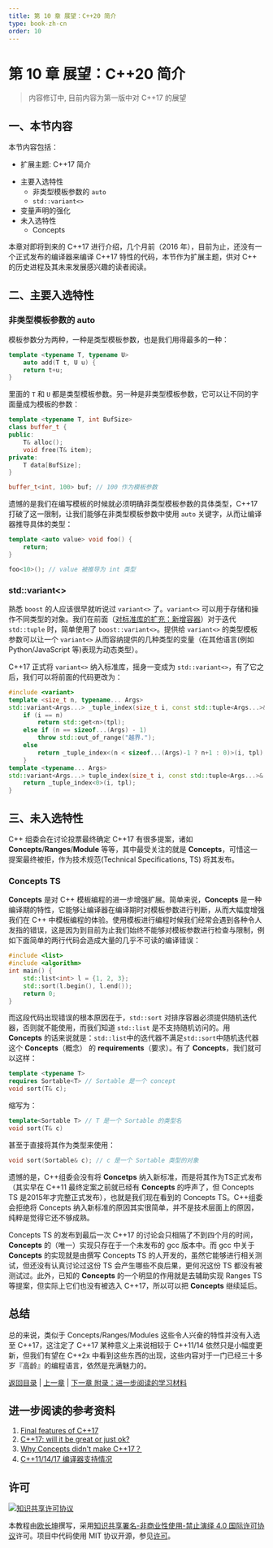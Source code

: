 ```yaml
---
title: 第 10 章 展望：C++20 简介
type: book-zh-cn
order: 10
---
```


# 第 10 章 展望：C++20 简介

> 内容修订中, 目前内容为第一版中对 C++17 的展望

## 一、本节内容

本节内容包括：

- 扩展主题: C++17 简介
+ 主要入选特性
    + 非类型模板参数的 `auto`
    + `std::variant<>`
+ 变量声明的强化
+ 未入选特性
    + Concepts

本章对即将到来的 C++17 进行介绍，几个月前（2016 年），目前为止，还没有一个正式发布的编译器来编译 C++17 特性的代码，本节作为扩展主题，供对 C++ 的历史进程及其未来发展感兴趣的读者阅读。

## 二、主要入选特性

### 非类型模板参数的 auto

模板参数分为两种，一种是类型模板参数，也是我们用得最多的一种：

```cpp
template <typename T, typename U>
    auto add(T t, U u) {
    return t+u;
}
```

里面的 `T` 和 `U` 都是类型模板参数。另一种是非类型模板参数，它可以让不同的字面量成为模板的参数：

```cpp
template <typename T, int BufSize>
class buffer_t {
public:
    T& alloc();
    void free(T& item);
private:
    T data[BufSize];
}

buffer_t<int, 100> buf; // 100 作为模板参数
```

遗憾的是我们在编写模板的时候就必须明确非类型模板参数的具体类型，C++17 打破了这一限制，让我们能够在非类型模板参数中使用 `auto` 关键字，从而让编译器推导具体的类型：

```cpp
template <auto value> void foo() {
    return;
}

foo<10>(); // value 被推导为 int 类型
```

### std::variant<>

熟悉 `boost` 的人应该很早就听说过 `variant<>` 了。`variant<>` 可以用于存储和操作不同类型的对象。我们在前面（[对标准库的扩充：新增容器](./4.containers.md)）对于迭代 `std::tuple` 时，简单使用了 `boost::variant<>`。提供给 `variant<>` 的类型模板参数可以让一个 `variant<>` 从而容纳提供的几种类型的变量（在其他语言(例如 Python/JavaScript 等)表现为动态类型）。

C++17 正式将 `variant<>` 纳入标准库，摇身一变成为 `std::variant<>`，有了它之后，我们可以将前面的代码更改为：

```cpp
#include <variant>
template <size_t n, typename... Args>
std::variant<Args...> _tuple_index(size_t i, const std::tuple<Args...>& tpl) {
    if (i == n)
        return std::get<n>(tpl);
    else if (n == sizeof...(Args) - 1)
        throw std::out_of_range("越界.");
    else
        return _tuple_index<(n < sizeof...(Args)-1 ? n+1 : 0)>(i, tpl);
    }
template <typename... Args>
std::variant<Args...> tuple_index(size_t i, const std::tuple<Args...>& tpl) {
    return _tuple_index<0>(i, tpl);
}
```



## 三、未入选特性

C++ 组委会在讨论投票最终确定 C++17 有很多提案，诸如 **Concepts**/**Ranges**/**Module** 等等，其中最受关注的就是 **Concepts**，可惜这一提案最终被拒，作为技术规范(Technical Specifications, TS) 将其发布。

### Concepts TS

**Concepts** 是对 C++ 模板编程的进一步增强扩展。简单来说，**Concepts** 是一种编译期的特性，它能够让编译器在编译期时对模板参数进行判断，从而大幅度增强我们在 C++ 中模板编程的体验。使用模板进行编程时候我们经常会遇到各种令人发指的错误，这是因为到目前为止我们始终不能够对模板参数进行检查与限制，例如下面简单的两行代码会造成大量的几乎不可读的编译错误：

```cpp
#include <list>
#include <algorithm>
int main() {
    std::list<int> l = {1, 2, 3};
    std::sort(l.begin(), l.end());
    return 0;
}
```

而这段代码出现错误的根本原因在于，`std::sort` 对排序容器必须提供随机迭代器，否则就不能使用，而我们知道 `std::list` 是不支持随机访问的。用 **Concepts** 的话来说就是：`std::list`中的迭代器不满足`std::sort`中随机迭代器这个 **Concepts**（概念） 的 **requirements**（要求）。有了 **Concepts**，我们就可以这样：

```cpp
template <typename T>
requires Sortable<T> // Sortable 是一个 concept
void sort(T& c);
```

缩写为：

```cpp
template<Sortable T> // T 是一个 Sortable 的类型名
void sort(T& c)
```

甚至于直接将其作为类型来使用：

```cpp
void sort(Sortable& c); // c 是一个 Sortable 类型的对象
```

遗憾的是，C++组委会没有将 **Concetps** 纳入新标准，而是将其作为TS正式发布（其实早在 C++11 最终定案之前就已经有 **Concepts** 的呼声了，但 Concepts TS 是2015年才完整正式发布），也就是我们现在看到的 Concepts TS。C++组委会拒绝将 Concepts 纳入新标准的原因其实很简单，并不是技术层面上的原因，纯粹是觉得它还不够成熟。

Concepts TS 的发布到最后一次 C++17 的讨论会只相隔了不到四个月的时间，**Concepts** 的（唯一）实现只存在于一个未发布的 gcc 版本中。而 gcc 中关于 **Concepts** 的实现就是由撰写 Concepts TS 的人开发的，虽然它能够进行相关测试，但还没有认真讨论过这份 TS 会产生哪些不良后果，更何况这份 TS 都没有被测试过。此外，已知的 **Concepts** 的一个明显的作用就是去辅助实现 Ranges TS 等提案，但实际上它们也没有被选入 C++17，所以可以把 **Concepts** 继续延后。

## 总结

总的来说，类似于 Concepts/Ranges/Modules 这些令人兴奋的特性并没有入选至 C++17，这注定了 C++17 某种意义上来说相较于 C++11/14 依然只是小幅度更新，但我们有望在 C++2x 中看到这些东西的出现，这些内容对于一门已经三十多岁『高龄』的编程语言，依然是充满魅力的。

[返回目录](./toc.md) | [上一章](./09-others.md) | [下一章 附录：进一步阅读的学习材料](./appendix.md)


## 进一步阅读的参考资料

1. [Final features of C++17](https://meetingcpp.com/index.php/br/items/final-features-of-c17.html)
2. [C++17: will it be great or just ok?](https://codeplay.com/public/uploaded/filehost/0cbdaf_c++17post-oulu2016.pdf)
3. [Why Concepts didn't make C++17？](http://honermann.net/blog/2016/03/06/why-concepts-didnt-make-cxx17/)
4. [C++11/14/17 编译器支持情况](http://en.cppreference.com/w/cpp/compiler_support)

## 许可

<a rel="license" href="http://creativecommons.org/licenses/by-nc-nd/4.0/"><img alt="知识共享许可协议" style="border-width:0" src="https://i.creativecommons.org/l/by-nc-nd/4.0/80x15.png" /></a>

本教程由[欧长坤](https://github.com/changkun)撰写，采用[知识共享署名-非商业性使用-禁止演绎 4.0 国际许可协议](http://creativecommons.org/licenses/by-nc-nd/4.0/)许可。项目中代码使用 MIT 协议开源，参见[许可](../LICENSE)。